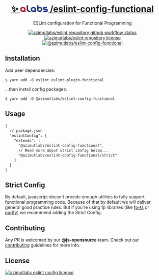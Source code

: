 <h1 align="center">
  <a target="_blank" href="https://alabs.team/en">
    ✨
    <img
      height="22.5"
      src="https://raw.githubusercontent.com/azimutlabs/logos/master/little_logo.png"
      alt="azimutlabs logo"
    />
    /eslint-config-functional
  </a>
</h1>

<p align="center">ESLint configuration for Functional Programming</p>

<p align="center">
  <a href="https://github.com/azimutlabs/eslint/actions?query=workflow%3A%22Lint+and+Test%22">
    <img
      src="https://github.com/azimutlabs/eslint/workflows/Lint%20and%20Test/badge.svg"
      alt="azimutlabs/eslint repository github workflow status"
    />
  </a>
  <a href="https://github.com/azimutlabs/eslint/blob/master/LICENSE">
    <img
      src="https://img.shields.io/github/license/azimutlabs/eslint?label=License"
      alt="azimutlabs/eslint repository license"
    />
  </a>
   <a href="https://www.npmjs.com/package/@azimutlabs/eslint-config-functional">
     <img
       src="https://img.shields.io/npm/v/@azimutlabs/eslint-config-functional?color=blue&logo=npm&label="
       alt="@azimutlabs/eslint-config-functional"
     />
   </a>
</p>

## Installation
Add peer dependencies:
```shell
$ yarn add -D eslint eslint-plugin-functional
```
...then install config packages:
```shell
$ yarn add -D @azimutlabs/eslint-config-functional
```

## Usage
```json5
{
  // package.json
  "eslintConfig": {
    "extends": [
      "@azimutlabs/eslint-config-functional",
      // Read more about strict config below...
      "@azimutlabs/eslint-config-functional/strict"
    ]
  }
}
```

## Strict Config
By default, javascript doesn't provide enough utilities to fully support functional programming code.
Because of that by default we will deliver general good practice rules.
But if you're using fp libraries (like [fp-ts](https://github.com/gcanti/fp-ts)
or [purify](https://github.com/gigobyte/purify)) we recommend adding the Strict Config.

## Contributing
Any PR is welcomed by our **@js-opensource** team.
Check out our [contributing](../../CONTRIBUTING.md) guidelines for more info.

## License
[![azimutlabs eslint config license](https://img.shields.io/github/license/azimutlabs/eslint?label=as%20always&color=informational)](../../LICENSE)
